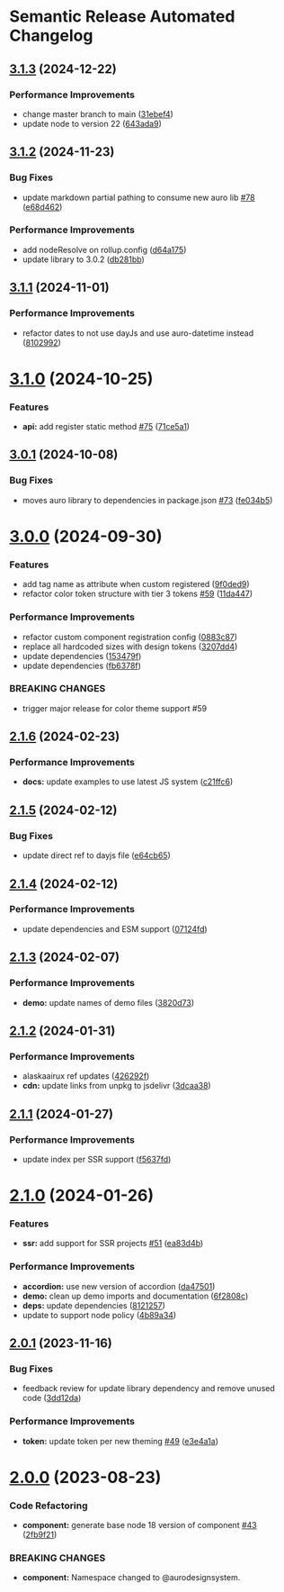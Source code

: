 # Semantic Release Automated Changelog

## [3.1.3](https://github.com/AlaskaAirlines/auro-pane/compare/v3.1.2...v3.1.3) (2024-12-22)


### Performance Improvements

* change master branch to main ([31ebef4](https://github.com/AlaskaAirlines/auro-pane/commit/31ebef45b324c146c9b8514b7deb9295a1707620))
* update node to version 22 ([643ada9](https://github.com/AlaskaAirlines/auro-pane/commit/643ada992f2c40d498250be65ddbf9895866eed6))

## [3.1.2](https://github.com/AlaskaAirlines/auro-pane/compare/v3.1.1...v3.1.2) (2024-11-23)


### Bug Fixes

* update markdown partial pathing to consume new auro lib [#78](https://github.com/AlaskaAirlines/auro-pane/issues/78) ([e68d462](https://github.com/AlaskaAirlines/auro-pane/commit/e68d462b030967a8f96f248cde3945a1f0381e07))


### Performance Improvements

* add nodeResolve on rollup.config ([d64a175](https://github.com/AlaskaAirlines/auro-pane/commit/d64a175a2f40b6dbe5ec46fac4bfbe73d09e8950))
* update library to 3.0.2 ([db281bb](https://github.com/AlaskaAirlines/auro-pane/commit/db281bbaf84edf7821f1cba9791051474f21ae0e))

## [3.1.1](https://github.com/AlaskaAirlines/auro-pane/compare/v3.1.0...v3.1.1) (2024-11-01)


### Performance Improvements

* refactor dates to not use dayJs and use auro-datetime instead ([8102992](https://github.com/AlaskaAirlines/auro-pane/commit/810299227ba53d2c647a57c03397e5934f21376c))

# [3.1.0](https://github.com/AlaskaAirlines/auro-pane/compare/v3.0.1...v3.1.0) (2024-10-25)


### Features

* **api:** add register static method [#75](https://github.com/AlaskaAirlines/auro-pane/issues/75) ([71ce5a1](https://github.com/AlaskaAirlines/auro-pane/commit/71ce5a1b52c80aa7fe324fa5174e2967dd23d452))

## [3.0.1](https://github.com/AlaskaAirlines/auro-pane/compare/v3.0.0...v3.0.1) (2024-10-08)


### Bug Fixes

* moves auro library to dependencies in package.json [#73](https://github.com/AlaskaAirlines/auro-pane/issues/73) ([fe034b5](https://github.com/AlaskaAirlines/auro-pane/commit/fe034b5ab074c97949153225ae2e285dfc14c631))

# [3.0.0](https://github.com/AlaskaAirlines/auro-pane/compare/v2.1.6...v3.0.0) (2024-09-30)


### Features

* add tag name as attribute when custom registered ([9f0ded9](https://github.com/AlaskaAirlines/auro-pane/commit/9f0ded99f0032293eb4c6998175e16e66a5e8a56))
* refactor color token structure with tier 3 tokens [#59](https://github.com/AlaskaAirlines/auro-pane/issues/59) ([11da447](https://github.com/AlaskaAirlines/auro-pane/commit/11da447e986f542798adf5abd1f04de1e1b2ea47))


### Performance Improvements

* refactor custom component registration config ([0883c87](https://github.com/AlaskaAirlines/auro-pane/commit/0883c87c2b55efa34dedc4fa9ea1b3f2f869bd10))
* replace all hardcoded sizes with design tokens ([3207dd4](https://github.com/AlaskaAirlines/auro-pane/commit/3207dd41ebfc34326da0b4639a4587bef1bbe7e7))
* update dependencies ([153479f](https://github.com/AlaskaAirlines/auro-pane/commit/153479f67672cf7e28cd69214d3ae2725021a1b6))
* update dependencies ([fb6378f](https://github.com/AlaskaAirlines/auro-pane/commit/fb6378f80669ec36050523c2794719c43772a65f))


### BREAKING CHANGES

* trigger major release for color theme support #59

## [2.1.6](https://github.com/AlaskaAirlines/auro-pane/compare/v2.1.5...v2.1.6) (2024-02-23)


### Performance Improvements

* **docs:** update examples to use latest JS system ([c21ffc6](https://github.com/AlaskaAirlines/auro-pane/commit/c21ffc6da76123b5bc11dde7b486e0adc49fa917))

## [2.1.5](https://github.com/AlaskaAirlines/auro-pane/compare/v2.1.4...v2.1.5) (2024-02-12)


### Bug Fixes

* update direct ref to dayjs file ([e64cb65](https://github.com/AlaskaAirlines/auro-pane/commit/e64cb65e09d954f18e77e2cb93f01800a0c1f04b))

## [2.1.4](https://github.com/AlaskaAirlines/auro-pane/compare/v2.1.3...v2.1.4) (2024-02-12)


### Performance Improvements

* update dependencies and ESM support ([07124fd](https://github.com/AlaskaAirlines/auro-pane/commit/07124fd724d5d2453b0aa169389e81bd56df022e))

## [2.1.3](https://github.com/AlaskaAirlines/auro-pane/compare/v2.1.2...v2.1.3) (2024-02-07)


### Performance Improvements

* **demo:** update names of demo files ([3820d73](https://github.com/AlaskaAirlines/auro-pane/commit/3820d7385d6d2ffc757fd1dbbe0a5229429e7d26))

## [2.1.2](https://github.com/AlaskaAirlines/auro-pane/compare/v2.1.1...v2.1.2) (2024-01-31)


### Performance Improvements

* alaskaairux ref updates ([426292f](https://github.com/AlaskaAirlines/auro-pane/commit/426292fec936d87e8a9b81f08063534483d77e64))
* **cdn:** update links from unpkg to jsdelivr ([3dcaa38](https://github.com/AlaskaAirlines/auro-pane/commit/3dcaa38603a1296dba231968b7097b6903dbac5a))

## [2.1.1](https://github.com/AlaskaAirlines/auro-pane/compare/v2.1.0...v2.1.1) (2024-01-27)


### Performance Improvements

* update index per SSR support ([f5637fd](https://github.com/AlaskaAirlines/auro-pane/commit/f5637fdab3e3ea18a6d8802458b5ade8cd6f2428))

# [2.1.0](https://github.com/AlaskaAirlines/auro-pane/compare/v2.0.1...v2.1.0) (2024-01-26)


### Features

* **ssr:** add support for SSR projects [#51](https://github.com/AlaskaAirlines/auro-pane/issues/51) ([ea83d4b](https://github.com/AlaskaAirlines/auro-pane/commit/ea83d4bc21b2df9307d45f4dae9daf8289f1368b))


### Performance Improvements

* **accordion:** use new version of accordion ([da47501](https://github.com/AlaskaAirlines/auro-pane/commit/da47501cd3b3f7a37830a0a31754a21a5ef406a5))
* **demo:** clean up demo imports and documentation ([6f2808c](https://github.com/AlaskaAirlines/auro-pane/commit/6f2808cf0b409c4d5a46f51ca026451481f9b092))
* **deps:** update dependencies ([8121257](https://github.com/AlaskaAirlines/auro-pane/commit/81212570ba84b6c460b4d968a3551d9488fab5e0))
* update to support node policy ([4b89a34](https://github.com/AlaskaAirlines/auro-pane/commit/4b89a34c839e6b3a1ba4f0250fde2c6981a24175))

## [2.0.1](https://github.com/AlaskaAirlines/auro-pane/compare/v2.0.0...v2.0.1) (2023-11-16)


### Bug Fixes

* feedback review for update library dependency and remove unused code ([3dd12da](https://github.com/AlaskaAirlines/auro-pane/commit/3dd12da428ebdb81858e77e787c51ba2e2a484ed))


### Performance Improvements

* **token:** update token per new theming [#49](https://github.com/AlaskaAirlines/auro-pane/issues/49) ([e3e4a1a](https://github.com/AlaskaAirlines/auro-pane/commit/e3e4a1a5f4db0644cd8567c7e026702e34ba213c))

# [2.0.0](https://github.com/AlaskaAirlines/auro-pane/compare/v1.2.4...v2.0.0) (2023-08-23)


### Code Refactoring

* **component:** generate base node 18 version of component [#43](https://github.com/AlaskaAirlines/auro-pane/issues/43) ([2fb9f21](https://github.com/AlaskaAirlines/auro-pane/commit/2fb9f214b5eb8af9d9e732c61a8230dc4f45de55))


### BREAKING CHANGES

* **component:** Namespace changed to @aurodesignsystem.
